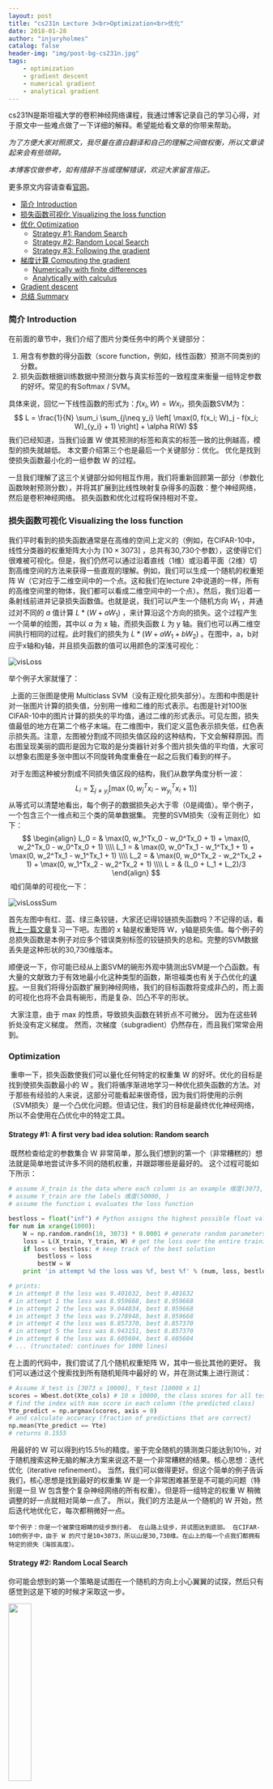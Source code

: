 ```yaml
---
layout: post
title: "cs231n Lecture 3<br>Optimization<br>优化"
date: 2018-01-28
author: "injuryholmes"
catalog: false
header-img: "img/post-bg-cs231n.jpg"
tags:
    - optimization
    - gradient descent
    - numerical gradient
    - analytical gradient
---
```


cs231N是斯坦福大学的卷积神经网络课程，我通过博客记录自己的学习心得，对于原文中一些难点做了一下详细的解释。希望能给看文章的你带来帮助。

*为了方便大家对照原文，我尽量在直白翻译和自己的理解之间做权衡，所以文章读起来会有些琐碎。*

*本博客仅做参考，如有措辞不当或理解错误，欢迎大家留言指正。*

更多原文内容请查看[官网](http://cs231n.github.io/optimization-1/)。

- [简介 Introduction](#intro)
- [损失函数可视化 Visualizing the loss function](#vis)
- [优化 Optimization](#optimization)
  - [Strategy #1: Random Search](#opt1)
  - [Strategy #2: Random Local Search](#opt2)
  - [Strategy #3: Following the gradient](#opt3)
- [梯度计算 Computing the gradient](#gradcompute)
  - [Numerically with finite differences](#numerical)
  - [Analytically with calculus](#analytic)
- [Gradient descent](#gd)
- [总结 Summary](#summary)

<a name='intro'></a>

### 简介 Introduction

在前面的章节中，我们介绍了图片分类任务中的两个关键部分：

1. 用含有参数的得分函数（score function，例如，线性函数）预测不同类别的分数。
2. 损失函数根据训练数据中预测分数与真实标签的一致程度来衡量一组特定参数的好坏。常见的有Softmax / SVM。

具体来说，回忆一下线性函数的形式为：$f(x_i, W) =  W x_i$，损失函数SVM为：
$$
L = \frac{1}{N} \sum_i \sum_{j\neq y_i} \left[ \max(0, f(x_i; W)_j - f(x_i; W)_{y_i} + 1) \right] + \alpha R(W)
$$
我们已经知道，当我们设置 W 使其预测的标签和真实的标签一致的比例越高，模型的损失就越低。 本文要介绍第三个也是最后一个关键部分：优化。 优化是找到使损失函数最小化的一组参数 W 的过程。

​	一旦我们理解了这三个关键部分如何相互作用，我们将重新回顾第一部分（参数化函数映射预测分数），并将其扩展到比线性映射复杂得多的函数：整个神经网络，然后是卷积神经网络。 损失函数和优化过程将保持相对不变。

<a name='vis'></a>

### 损失函数可视化 Visualizing the loss function

​	我们平时看到的损失函数通常是在高维的空间上定义的（例如，在CIFAR-10中，线性分类器的权重矩阵大小为 $[10×3073]$ ，总共有30,730个参数），这使得它们很难被可视化。但是，我们仍然可以通过沿着直线（1维）或沿着平面（2维）切割高维空间的方法来获得一些直观的理解。例如，我们可以生成一个随机的权重矩阵 W（它对应于二维空间中的一个点。这和我们在lecture 2中说道的一样，所有的高维空间里的物体，我们都可以看成二维空间中的一个点）。然后，我们沿着一条射线前进并记录损失函数值。也就是说，我们可以产生一个随机方向 $W_1$ ，并通过对不同的 $a$ 值计算 $L* (W + aW_1)$ ，来计算沿这个方向的损失。这个过程产生一个简单的绘图，其中以 $a$ 为 x 轴，而损失函数 $L$ 为 y 轴。我们也可以再二维空间执行相同的过程。此时我们的损失为 $L * (W + aW_1 + bW_2)$ 。在图中，a，b对应于x轴和y轴，并且损失函数的值可以用颜色的深浅可视化：

![visLoss](/img/in-post/2018-01-28-optimization/visLoss.png)

举个例子大家就懂了：

​	上面的三张图是使用 Multiclass SVM（没有正规化损失部分）。左图和中图是针对一张图片计算的损失值，分别用一维和二维的形式表示。右图是针对100张CIFAR-10中的图片计算的损失的平均值，通过二维的形式表示。可见左图，损失值最低的地方在第二个格子末端。在二维图中，我们定义蓝色表示损失低，红色表示损失高。注意，左图被分割成不同损失值区段的这种结构，下文会解释原因。而右图呈现美丽的圆形是因为它取的是分类器针对多个图片损失值的平均值，大家可以想象右图是多张中图以不同旋转角度重叠在一起之后我们看到的样子。

​	对于左图这种被分割成不同损失值区段的结构，我们从数学角度分析一波：
$$
L_i = \sum_{j\neq y_i} \left[ \max(0, w_j^Tx_i - w_{y_i}^Tx_i + 1) \right]
$$
​	从等式可以清楚地看出，每个例子的数据损失必大于零（0是阈值）。举个例子，一个包含三个一维点和三个类的简单数据集。 完整的SVM损失（没有正则化）如下：
$$
\begin{align}
L_0 = & \max(0, w_1^Tx_0 - w_0^Tx_0 + 1) + \max(0, w_2^Tx_0 - w_0^Tx_0 + 1) \\\\
L_1 = & \max(0, w_0^Tx_1 - w_1^Tx_1 + 1) + \max(0, w_2^Tx_1 - w_1^Tx_1 + 1) \\\\
L_2 = & \max(0, w_0^Tx_2 - w_2^Tx_2 + 1) + \max(0, w_1^Tx_2 - w_2^Tx_2 + 1) \\\\
L = & (L_0 + L_1 + L_2)/3
\end{align}
$$
​	咱们简单的可视化一下：

![visLossSum](/img/in-post/2018-01-28-optimization/visLossSum.png)

​	首先左图中有红、蓝、绿三条铰链，大家还记得铰链损失函数吗？不记得的话，看我[上一篇文章](http://injuryholmes.me/2018/01/21/linear-classification/)复习一下吧。左图的 x 轴是权重矩阵 W，y轴是损失值。每个例子的总损失函数是本例子对应多个错误类别标签的铰链损失的总和。完整的SVM数据丢失是这种形状的30,730维版本。

​	顺便说一下，你可能已经从上面SVM的碗形外观中猜测出SVM是一个凸函数。有大量的文献致力于有效地最小化这种类型的函数，斯坦福类也有关于凸优化的[课程](http://stanford.edu/~boyd/cvxbook/)。一旦我们将得分函数扩展到神经网络，我们的目标函数将变成非凸的，而上面的可视化也将不会具有碗形，而是复杂、凹凸不平的形状。

​	大家注意，由于 max 的性质，导致损失函数在转折点不可微分。 因为在这些转折处没有定义梯度。 然而，次梯度（subgradient）仍然存在，而且我们常常会用到。

<a name='optimization'></a>

### Optimization

​	重申一下，损失函数使我们可以量化任何特定的权重集 W 的好坏。优化的目标是找到使损失函数最小的 W 。我们将循序渐进地学习一种优化损失函数的方法。对于那些有经验的人来说，这部分可能看起来很奇怪，因为我们将使用的示例（SVM损失）是一个凸优化问题。但请记住，我们的目标是最终优化神经网络，所以不会使用在凸优化中的特定工具。

<a name='opt1'></a>

#### Strategy #1: A first very bad idea solution: Random search

​	既然检查给定的参数集合 W 非常简单，那么我们想到的第一个（非常糟糕的）想法就是简单地尝试许多不同的随机权重，并跟踪哪些是最好的。 这个过程可能如下所示：

```python
# assume X_train is the data where each column is an example 维度(3073, 50,000)
# assume Y_train are the labels 维度(50000, )
# assume the function L evaluates the loss function

bestloss = float("inf") # Python assigns the highest possible float value
for num in xrange(1000):
    W = np.random.randn(10, 3073) * 0.0001 # generate random parameters
    loss = L(X_train, Y_train, W) # get the loss over the entire training set
    if loss < bestloss: # keep track of the best solution
        bestloss = loss
        bestW = W
    print 'in attempt %d the loss was %f, best %f' % (num, loss, bestloss)

# prints:
# in attempt 0 the loss was 9.401632, best 9.401632
# in attempt 1 the loss was 8.959668, best 8.959668
# in attempt 2 the loss was 9.044034, best 8.959668
# in attempt 3 the loss was 9.278948, best 8.959668
# in attempt 4 the loss was 8.857370, best 8.857370
# in attempt 5 the loss was 8.943151, best 8.857370
# in attempt 6 the loss was 8.605604, best 8.605604
# ... (trunctated: continues for 1000 lines)
```

在上面的代码中，我们尝试了几个随机权重矩阵 W，其中一些比其他的更好。 我们可以通过这个搜索找到所有随机矩阵中最好的 W，并在测试集上进行测试：

```python
# Assume X_test is [3073 x 10000], Y_test [10000 x 1]
scores = Wbest.dot(Xte_cols) # 10 x 10000, the class scores for all test examples
# find the index with max score in each column (the predicted class)
Yte_predict = np.argmax(scores, axis = 0)
# and calculate accuracy (fraction of predictions that are correct)
np.mean(Yte_predict == Yte)
# returns 0.1555
```

​	用最好的 W 可以得到约15.5％的精度。鉴于完全随机的猜测类只能达到10％，对于随机搜索这种无脑的解决方案来说这不是一个非常糟糕的结果。
​	核心思想：迭代优化（iterative refinement）。 当然，我们可以做得更好。但这个简单的例子告诉我们，核心思想是找到最好的权重集 W 是一个非常困难甚至是不可能的问题（特别是一旦 W 包含整个复杂神经网络的所有权重）。但是将一组特定的权重 W 稍微调整的好一点就相对简单一点了。 所以，我们的方法是从一个随机的 W 开始，然后迭代地优化它，每次都稍微好一点。

 	举个例子：你是一个被蒙住眼睛的徒步旅行者。 在山路上徒步，并试图达到底部。 在CIFAR-10的例子中，由于 W 的尺寸是10×3073，所以山是30,730维。在山上的每一个点我们都拥有特定的损失（海拔高度）。

<a name='opt2'></a>

#### Strategy #2: Random Local Search

​	你可能会想到的第一个策略是试图在一个随机的方向上小心翼翼的试探，然后只有感觉到这是下坡的时候才采取这一步。

<img src="/img/in-post/2018-01-28-optimization/tryStep.jpg" width="30%">

具体来说，我们将从随机 W 开始，产生随机扰动 $\delta W$ 。如果 $W+\delta W$ 对应的损失较低的话，我们就执行更新。 此过程的代码如下所示：

```python
W = np.random.randn(10, 3073) * 0.001 # generate random starting W
bestloss = float("inf")
fir i in xrange(1000):
    step_size = 0.001
    Wtry = W + np.random.randn(10, 3073) * step_size
    loss = L(Xtr_cols, Ytr, Wtry)
    if loss < bestloss:
        W = Wtry
        bestloss = loss
    print 'iter %d loss is %f' % (i, bestloss)
```

​	我们同样跑1000次。该方法在测试集上实现了21.4％的准确性。 比随机强，但是仍然很浪费，计算量很大。

<a name='opt3'></a>

#### Strategy #3: Following the Gradient

​	上一个例子中，我们试图在权重空间中找到一个方向来改善我们的权重（更低的损失值）。而事实上，我们不需要随机搜索一个方向，再判断它的好坏。我们可以直接计算出最好的方向，这个方向在数学上保证是最陡峭的下降方向。这个方向将与损失函数的梯度（**gradient**）有关。好比我们爬山的时候，感觉最陡峭的方向。

​	在一维函数中，斜率是函数在任何点的瞬时变化率。梯度是函数的斜率的泛化，比如我们的 W 是高维的，所以对应的，从单个斜率变成一组斜率组成的向量。换句话说，梯度就是空间中每一个维度的斜率（slope或者derivative）组成的向量。高中学过的倒数就是一个一维函数梯度的例子。
$$
\frac{df(x)}{dx} = \lim_{h\ \to 0} \frac{f(x + h) - f(x)}{h}
$$
​	当函数采用一个数字向量而不是单一个数字的时候，我们称每一维度的倒数为偏导数（prtial derivatives），而梯度就是每个维度上的偏导数共同组成的一个向量。

<a name='gradcompute'></a>

### Computing the gradient

​	有两种计算梯度的方法，一个缓慢的，近似的但容易的方法——数值梯度（numerical gradient），以及一个快速，准确，但更容易出错的方法，需要微积分——分析梯度（analytic gradient）。 

<a name='numerical'></a>

#### Computing the gradient numerically with finite differences

​	上面给出的公式允许我们以数值方式计算梯度。 下面是一个函数，它计算函数`f`在`x`处的导数。

```python
def eval_numerical_gradient(f, x):
    """
    a native implementation of numerical gradient of f at x
    - f should be a function that takes a single argument
    - x is the point (numpy array) to evaluate the gradient at
    """
    
    fx = f(x) # evaluate function value at original point
    grad = np.zeros(x.shape)
    h = 0.00001
    
    # iterate over all indexes in x
    it = np.nditer(x, flags=['muilti_index'], op_flags=['readwrite'])
    while not it.finished:
        # evaluate function at x+h
        ix = it.multi_index
        old_value = x[ix]
        x[ix] = old_value + h # increment by h
        fxh = f(x) # evaluate f(x + h)
        x[ix] = old_value # restore to previous value (very important!)
       	
        # compute the partial derivate
        grad[ix] = (fxh - fx) / h # the slope
        it.iternext() # step to next dimention
    return grad
```

按照上面给出的梯度公式，上面的代码逐个遍历所有维度，沿该维度做一个小的变化`h`，并通过查看函数的变化来计算损失函数沿着该维度的偏导数。 变量`grad`即是完整的梯度。

​	**实际情况**。 请注意，在数学公式中，我们希望`h`趋向于零来计算梯度，但实际上通常使用非常小的值（例如在示例中看到的1e-5）就足够了。 当然，最理想的情况是，在计算机算力允许的情况下，挑选尽量小的步长。 另外，在实践中，使用中心差分公式计算数值梯度通常更好：$[f(x + h)-f(x-h)] / 2h$。 详情请参阅[维基](https://en.wikipedia.org/wiki/Numerical_differentiation)。

​	我们可以使用上面的梯度计算函数来计算给定函数任意点处的梯度。 我们来看一个例子，给定一个权重矩阵`W`，计算CIFAR-10损失函数的梯度：

```python
# to use the generic code above we want a function that takes a single argument
# (the weight in our case) so we close over X_train and Y_train

def CIFAR10_loss_fun(W):
    return L(X_train, Y_train, W)

W = np.random.rand(10, 3073) * 0.001 # random weight vector
df = eval_numerical_gradient(CIFAR_loss_fun, W) # get the gradient
```

梯度告诉我们沿着每个维度的损失函数的斜率，**它给我们描述了山谷的地形图**，我们可以用它来进行更新：

```python
loss_original = CIFAR10_loss_fun(W) # the original loss
print 'original loss: %f' % (loss_original, )

# lets see the effect of multiple step sizes
for step_size_log in [-10, -9, -8, -7, -6, -5, -4, -3, -2, -1]:
    step_size = 10 ** step_size_log
    W_new = W - step_size * df # new position in the weight space
    loss_new = CIFAR10_loss_fun(W_new)
    print 'for step size %f new loss: %f' % (step_size, loss_new)
    
# prints:
# original loss: 2.200718
# for step size 1.000000e-10 new loss: 2.200652
# for step size 1.000000e-09 new loss: 2.200057
# for step size 1.000000e-08 new loss: 2.194116
# for step size 1.000000e-07 new loss: 2.135493
# for step size 1.000000e-06 new loss: 1.647802
# for step size 1.000000e-05 new loss: 2.844355
# for step size 1.000000e-04 new loss: 25.558142
# for step size 1.000000e-03 new loss: 254.086573
# for step size 1.000000e-02 new loss: 2539.370888
# for step size 1.000000e-01 new loss: 25392.214036
```

**更新梯度方向为负**。在上面的代码中，请注意，为了计算`W_new`，我们对梯度`df`的负方向进行更新，因为我们希望我们的损失函数减少而不是增加。

**步长的影响**。梯度告诉我们函数的增长速度最快的方向（损失增加、或者减少最快的方向），但是并没有告诉我们该沿着这个方向走多远。 正如我们后面将会看到的那样，选择步长（也称 learning rate）将成为训练神经网络中最重要的（也是最令人头痛的）超参数设置之一。 在我们蒙着眼睛的寻找山丘最低点的比喻中，我们感觉到我们的脚下方的山坡向某个方向倾斜，但是我们应该采取的步长是不确定的。 如果我们谨慎地调整脚步，我们可以持续地取得非常小的进展（这相当于有一个小步幅）。 相反，我们可以选择做出一个大的，自信的步骤，试图更快地下降，但这可能没有回报。 正如上面的代码示例，在某个时刻，采取更大的步骤会导致更高的损失，因为我们`overstep`了。

​	让我们可视化步长的影响，如下图所示。

<img src="/img/in-post/2018-01-28-optimization/visStepsize.png" width="40%">

​	我们从某个特定的 W 点开始（别忘了每一个点代表某一个权重矩阵W），计算该 W 的梯度（或者说梯度的反向（减小的方向）—— 白色箭头），它告诉我们损失函数最急剧下降的方向。 小步骤可能会导致持续但缓慢的进展，我们会慢慢地往深蓝色的区域移动。 大步骤可以带来更好的进展，但风险更大。 请注意，最终，如果步长过大，我们会`overshoot`，并使损失更严重，例如，我们可能直接从浅蓝色地方跑到绿色的区域。 步长将成为我们必须仔细调整的最重要的超参数之一。

​	**效率问题**。你可能已经注意到，这种数值法计算梯度的时间复杂度是和参数（维度）的多少成线性比例。 在我们的例子中，我们总共有30730个参数，因此必须对损失函数进行30,731（origin + 30730 new）次评估，以评估梯度并仅执行单个参数更新。 这个问题只会变得更糟，因为现代的神经网络常常地拥有数千万个参数。 显然，这个策略是不可扩展的，我们需要更好的方法。

​	<a name='analytic'></a>

#### Computing the gradient analytically with Calculus

​	我们把上述计算梯度的方法叫做numerical gradient，理解起来很简单，但缺点是它是近似的（因为我们必须选择小的h值，而真正的梯度定义为当h趋向于0的极限）， 而且算力昂贵。 计算梯度的第二种方法是使用微积分（calculus）进行分析计算，这使得我们能够得出梯度的直接公式（无近似值），而且速度也非常快。 但是，与数值法计算梯度不同，`analytic gradient` 法更容易实现的代价就是更容易出错，所以在实践中，我们使用 `analytic gradient` 并将其与 `numerical gradient` 进行比较以检查实现的正确性。 这被称为梯度检查（gradient check）。

​	让我们举个svm的例子：
$$
L_i = \sum_{j\neq y_i} \left[ \max(0, w_j^Tx_i - w_{y_i}^Tx_i + \Delta) \right]
$$
我们求该函数对 $W_{y_i}$ 的倒数。我们可以得到如下的式子：
$$
\nabla_{w_{y_i}} L_i = - \left( \sum_{j\neq y_i} \mathbb{1}(w_j^Tx_i - w_{y_i}^Tx_i + \Delta > 0) \right)x_i
$$
**解释一下：**

**把 $W_{y_i}$ 看做自变量，其他的都看成常量。损失函数可以看成一元一次方程，自变量的系数是 $-x_i$ （常量）**

其中 $\mathbb{1}$ 是指标函数，如果内部条件为真，则为1，否则为0。这是损失函数的max的性质导致。也就是说，我们只需要计算不符合`margin`的类（也就是那些导致损失函数增加的类）即可。同时我们也可以发现一个直观的语义学上的理解：**损失函数在正确类上的倒数（梯度）和损失的类以及该类的损失值大小有关，最后的梯度是该类和该类损失值相乘的负数。**

用山谷的例子来理解：**我们往山谷底部走的最快的路线，是往山顶走的最快的路的反方向。**这话一听上去有点脱裤子放屁，但是大家好好理解，其实这就是这个公式本身诉说的。

​	上面讲的都只是损失函数相对于正确类的梯度（也就是说我们只求了权重矩阵中$W_{y_i}$ 行的梯度）。 对于 $j≠yi$ 的其他行，梯度为：
$$
\nabla_{w_j} L_i = \mathbb{1}(w_j^Tx_i - w_{y_i}^Tx_i + \Delta > 0) x_i
$$
**同理：**

把 $W_j$ 看做自变量，其他的都看成常量。损失函数可以看成一元一次方程，自变量的系数是 $x_i$ （常量）

​	大家注意一下，之前正确类的系数是负数，而错误类的系数是正数，这是因为原函数的意义是损失函数，当然在正确类上损失应该是呈减小趋势，（直到山谷底端）；而在错误类上，损失是呈增加趋势的。我们之后要做的，就是求出整个权重矩阵的梯度之后，往负的方向前进。

有了公式，用代码实现一下就没问题了。

<a name='gd'></a>

### Gradient Descent 梯度下降

​	现在我们可以计算损失函数的梯度，重复评估梯度然后执行参数更新的过程称为梯度下降（Gradient Descent）。 它的原始版本如下：

```python
# Vanilla Gradient Descent

while True:
    weights_grad = evaluate_gradient(loss_fun, data, weights)
    weights += -step_size * weights_grad # perform parameter update
```

这个简单的 `while` 循环是所有神经网络库的核心。 还有其他的方法来执行优化（例如，LBFGS），但是梯度下降是目前为止优化神经网络损失函数最常见和最成熟的方式。 在整个课程教学中，我们会对这个循环的细节（例如更新方程的确切细节）进行一些细致的分析，但是核心思想就是梯度下降直到我们对结果满意为止。	

**Mini-batch gradient descent**。 在大规模应用（如ILSVRC挑战）中，训练数据可能具有数百万个。 因此，很容易产生低效的更新，比如，当我们计算了整个训练集的损失函数梯度，却只更新其中一个参数。 解决这个问题的一个非常普遍的方法是计算批量（batch）训练数据的梯度。 例如，在现有技术的ConvNets中，典型的批量参数包含来自整个120万训练集的256个例子。 然后使用该批次执行参数更新：

```python
# Vanilla Minibatch Gradient Descent

while True:
    data_batch = sample_training_data(data, 256) # sample 256 examples
    weights_grad = evaluate_gradient(loss_fun, data_batch, weights)
    weights += -step_size * weights_grad
```

​	我们可以这么做是因为训练数据中的例子是相关的。 我们举一个极端的例子，ILSVRC中的所有120万个图像实际上仅含有1000个独特图像（每个类别一个，重复1200次）的副本组成。 那么很明显，我们计算的所有1200个相同副本的梯度都是相同的。那我们计算所有120万个图像上的数据损失时，和我们只计算一小部分1000个的损失是一样的。在实践，数据集不会包含重复的图像，但一个小批量的梯度是一个完整的目标的梯度很好的近似。 因此，通过评估小批量梯度来执行更频繁的参数更新，在实践中可以实现更快的收敛。

​	这种情况的极端例子是小批量仅包含一个示例。这个过程被称为随机梯度下降**Stochastic Gradient Descent (SGD)**（或 on-line 梯度下降）。这是相对较少见的，因为在实践中，由于矢量化的代码优化，对于100个示例计算梯度，比对于一个示例计算100次的梯度更快。即使SGD理论上一次只用一个例子来评估梯度，但人们现在在说SGD的时候，往往默认了minibatch的使用。（即谈及 Minibatch Gradient Descent （MGD），或提到 batch gradient descent（BGD）时，也会听到人们使用术语SGD指代，但此时通常假定使用小批量）。mini-batch的大小是一个超参数，但交叉验证并不常见。它通常基于内存约束（如果有的话）或设置为某个值，例如32，64或128。我们在实践中使用2的幂，因为许多向量化的操作实现在输入大小为2的幂的情况下更快。

<a name='summary'></a>

### Summary

<img src="/img/in-post/2018-01-28-optimization/dataflow.jpeg">

数据集 `(x，y)` 是给定的。权重 `W` 从随机开始，可以改变。得分函数 `f` 计算类别的预测分数。损失函数包含两个部分：第一部分表示的是预测计算得分 `f` 和真实标签 `y` 之间的差异性。第二部分正则化损失是权重的函数。在梯度下降期间，我们计算权重的梯度，并在梯度下降期间使用它们执行参数更新。

本文小结：

- 我们将损失函数比作一个高维的爬山模型，我们蒙着眼睛，试图达到最低点。特别是，我们看到SVM函数是分段线性，整体是碗形的。
- 我们通过迭代来优化损失函数，我们从一个随机的权重 `W` 开始，一步一步地优化，直到损失最小化。
- 我们看到梯度最陡的上升方向，我们讨论了一种简单但低效的方法，用有限差分近似（即取非常小的 `h` 值进行导数操作）对其进行数值计算。
- 我们看到，参数更新需要设置步长（学习率）。如果它太低，进展是稳定的，但速度慢。如果它太高，进展会更快，但风险更大。我们将在以后的章节中更详细地探讨这种权衡。
- 我们讨论了 `numerical gradient` 和 `analytic gradient` 之间的权衡问题。`numerical gradient` 很简单，但是计算是近似的、昂贵的。`analytic gradient` 是精确的、快速的，但更容易出错，因为它需要用数学推导梯度。因此，在实践中，我们总是使用 `analytic gradient`，然后用 `numerical gradient` 执行梯度检查。
- 我们引入了 `gradient descent` 算法，迭代计算梯度并在循环执行参数更新。

预告：

本节的核心内容是计算损失函数的权重的梯度（并对其有一定的直观理解）。之后设计、训练和理解神经网络需要对梯度有感性的认识。在下一节中，我们将分析 `chain rule` （链规则），或称为 `backpropagation` （反向传播）。这将使我们能够更有效地优化各种神经网络的各式各样的损失函数，当然也包括我们的卷积神经网络。

版权声明：

- 自由转载-非商用-非衍生-保持署名（[创意共享3.0许可证](http://creativecommons.org/licenses/by-nc-nd/3.0/deed.zh)）





